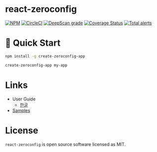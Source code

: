 # react-zeroconfig

[![NPM](https://img.shields.io/npm/v/react-zeroconfig.svg)](https://www.npmjs.com/package/react-zeroconfig)
[![CircleCI](https://circleci.com/gh/react-zeroconfig/react-zeroconfig.svg?style=svg)](https://circleci.com/gh/react-zeroconfig/react-zeroconfig)
[![DeepScan grade](https://deepscan.io/api/teams/3270/projects/5786/branches/45821/badge/grade.svg)](https://deepscan.io/dashboard#view=project&tid=3270&pid=5786&bid=45821)
[![Coverage Status](https://coveralls.io/repos/github/react-zeroconfig/react-zeroconfig/badge.svg?branch=develop)](https://coveralls.io/github/react-zeroconfig/react-zeroconfig?branch=develop)
[![Total alerts](https://img.shields.io/lgtm/alerts/g/react-zeroconfig/react-zeroconfig.svg?logo=lgtm&logoWidth=18)](https://lgtm.com/projects/g/react-zeroconfig/react-zeroconfig/alerts/)

# 🚀 Quick Start

```bash
npm install -g create-zeroconfig-app

create-zeroconfig-app my-app
```

# Links

- User Guide
    - [한글](https://www.notion.so/ssen/React-ZeroConfig-30e18396302b4c51ac78485b94084bb3)
- [Samples](https://github.com/react-zeroconfig/fixtures)

# License
`react-zeroconfig` is open source software licensed as MIT.